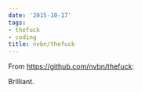 ```yaml
---
date: '2015-10-17'
tags:
- thefuck
- coding
title: nvbn/thefuck
---
```


From https://github.com/nvbn/thefuck:

Brilliant.
